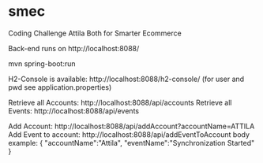 # smec
Coding Challenge Attila Both for Smarter Ecommerce

Back-end runs on http://localhost:8088/

mvn spring-boot:run

H2-Console is available: http://localhost:8088/h2-console/
(for user and pwd see application.properties)

Retrieve all Accounts: http://localhost:8088/api/accounts
Retrieve all Events: http://localhost:8088/api/events

Add Account: http://localhost:8088/api/addAccount?accountName=ATTILA
Add Event to account: http://localhost:8088/api/addEventToAccount
body example:
{
"accountName":"Attila",
"eventName":"Synchronization Started"
}